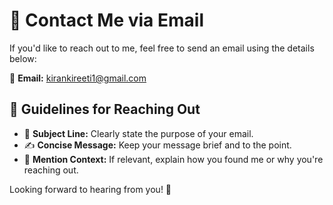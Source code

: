 # 📧 Contact Me via Email

If you'd like to reach out to me, feel free to send an email using the details below:

📩 **Email:** [kirankireeti1@gmail.com](mailto:kirankireeti1@gmail.com)

## 📝 Guidelines for Reaching Out
- 🔹 **Subject Line:** Clearly state the purpose of your email.
- ✍️ **Concise Message:** Keep your message brief and to the point.
- 📢 **Mention Context:** If relevant, explain how you found me or why you're reaching out.

Looking forward to hearing from you! 🚀
